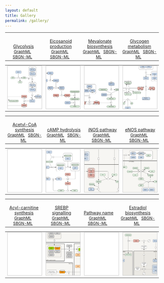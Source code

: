 ```yaml
---
layout: default
title: Gallery
permalink: /gallery/
---
```



<table>
    <tr valign="bottom">
      <td style="width: 225px;" align="center"> <a href="/glycolysis/"><br />Glycolysis</a> <br /> <font size="2">
<a href="/downloads/F001-glycolysis.graphml" target="_blank">GraphML</a> &nbsp;
<a href="/downloads/F001-glycolysis.sbgn" target="_blank">SBGN-ML</a> &nbsp;
</font> </td>
      <td style="width: 225px;" align="center"> <a href="/eicosanoids/"><br />Eicosanoid production</a> <br /> <font size="2">
<a href="/downloads/F002-eicosanoids.graphml" target="_blank">GraphML</a> &nbsp; 
<a href="/downloads/F002-eicosanoids-SBGNv02.sbgn" target="_blank">SBGN-ML</a> &nbsp; 
</font> </td>
      <td style="width: 225px;" align="center"> <a href="/mevalonate/"><br />Mevalonate biosynthesis</a> <br /> <font size="2"> 
<a href="/downloads/F003-mevalonate.graphml" target="_blank">GraphML</a> &nbsp;
<a href="/downloads/F003-mevalonate-SBGNv02.sbgn" target="_blank">SBGN-ML</a> &nbsp;
</font> </td>
      <td style="width: 225px;" align="center"> <a href="/glycogen/"><br />Glycogen metabolism</a> <br /> <font size="2"> 
<a href="/downloads/F004-glycogen.graphml" target="_blank">GraphML</a> &nbsp;
<a href="/downloads/F004-glycogen-SBGNv02.sbgn" target="_blank">SBGN-ML</a> &nbsp;
</font> </td>
    </tr>
</table>
<table>
    <tr>
      <td style="width: 225px;" align="center"><a href="/glycolysis/"><img src="/images/gallery/F001-glycolysis-vcut.png" style="border: #c6c6c6 1px solid; width: 190px;"/></a></td>
      <td style="width: 225px;" align="center"><a href="/eicosanoids/"><img src="/images/gallery/F002-eicosanoids-vcut.png" style="border: #c6c6c6 1px solid; width: 190px;"/></a></td>
      <td style="width: 225px;" align="center"><a href="/mevalonate/"><img src="/images/gallery/F003-mevalonate-vcut.png" style="border: #c6c6c6 1px solid; width: 190px;"/></a></td>
      <td style="width: 225px;" align="center"><a href="/glycogen/"><img src="/images/gallery/F004-glycogen-muscle-vcut.png" style="border: #c6c6c6 1px solid; width: 190px;"/></a></td>
    </tr>
</table>


<table>
    <tr valign="bottom">
      <td style="width: 225px;" align="center"> <a href="/acly/"><br />Acetyl-CoA synthesis</a> <br /> <font size="2"> 
<a href="/downloads/F006-ACLY.graphml" target="_blank">GraphML</a> &nbsp;
<a href="/downloads/F006-ACLY.sbgn" target="_blank">SBGN-ML</a> &nbsp;
</font> </td>
      <td style="width: 225px;" align="center"> <a href="/camp/"><br />cAMP hydrolysis</a> <br /> <font size="2"> 
<a href="/downloads/F012-cAMP.graphml" target="_blank">GraphML</a> &nbsp; 
<a href="/downloads/F012-cAMP-SBGNv02.sbgn" target="_blank">SBGN-ML</a> &nbsp; 
</font> </td>
      <td style="width: 225px;" align="center"> <a href="/inos/"><br />iNOS pathway</a> <br /> <font size="2"> 
<a href="/downloads/F007-inos.graphml" target="_blank">GraphML</a> &nbsp; 
<a href="/downloads/F007-inos-SBGNv02.sbgn" target="_blank">SBGN-ML</a> &nbsp; 
</font> </td>
      <td style="width: 225px;" align="center"> <a href="/enos/"><br />eNOS pathway</a> <br /> <font size="2"> 
<a href="/downloads/F008-enos.graphml" target="_blank">GraphML</a> &nbsp;
<a href="/downloads/F008-enos-SBGNv02.sbgn" target="_blank">SBGN-ML</a> &nbsp;
</font> </td>
    </tr>
</table>
<table>
    <tr>
      <td style="width: 225px;" align="center"><a href="/acly/"><img src="/images/gallery/F000-empty-vcut.png" style="border: #c6c6c6 1px solid; width: 190px;"/></a></td>
      <td style="width: 225px;" align="center"><a href="/camp/"><img src="/images/gallery/F012-cAMP-vcut.png" style="border: #c6c6c6 1px solid; width: 190px;"/></a></td>
      <td style="width: 225px;" align="center"><a href="/inos/"><img src="/images/gallery/F007-inos-vcut.png" style="border: #c6c6c6 1px solid; width: 190px;"/></a></td>
      <td style="width: 225px;" align="center"><a href="/enos/"><img src="/images/gallery/F008-enos-vcut.png" style="border: #c6c6c6 1px solid; width: 190px;"/></a></td>
    </tr>
</table>


<table>
    <tr valign="bottom">
      <td style="width: 225px;" align="center"> <a href="/carnitine/"><br />Acyl-carnitine synthesis</a> <br /> <font size="2"> 
<a href="/downloads/F014-carnitine.graphml" target="_blank">GraphML</a> &nbsp;
<a href="/downloads/F014-carnitine-SBGNv02.sbgn" target="_blank">SBGN-ML</a> &nbsp;
</font> </td>
      <td style="width: 225px;" align="center"> <a href="/test/"><br />SREBP signalling</a> <br /> <font size="2"> 
<a href="/downloads/test.graphml" target="_blank">GraphML</a> &nbsp; 
<a href="/downloads/test.sbgn" target="_blank">SBGN-ML</a> &nbsp; 
</font> </td>
      <td style="width: 225px;" align="center"> <a href="/test/"><br />Pathway name</a> <br /> <font size="2"> 
<a href="/downloads/test.graphml" target="_blank">GraphML</a> &nbsp; 
<a href="/downloads/test.sbgn" target="_blank">SBGN-ML</a> &nbsp; 
</font> </td>
      <td style="width: 225px;" align="center"> <a href="/estrogen/"><br />Estradiol biosynthesis</a> <br /> <font size="2"> 
<a href="/downloads/test.graphml" target="_blank">GraphML</a> &nbsp;
<a href="/downloads/test.sbgn" target="_blank">SBGN-ML</a> &nbsp;
</font> </td>
    </tr>
</table>
<table>
    <tr>
      <td style="width: 225px;" align="center"><a href="/carnitine/"><img src="/images/gallery/F000-empty-vcut.png" style="border: #c6c6c6 1px solid; width: 190px;"/></a></td>
      <td style="width: 225px;" align="center"><a href="/test/"><img src="/images/gallery/F005-SREBP-vcut.png" style="border: #c6c6c6 1px solid; width: 190px;"/></a></td>
      <td style="width: 225px;" align="center"><a href="/test/"><img src="/images/gallery/F000-empty-vcut.png" style="border: #c6c6c6 1px solid; width: 190px;"/></a></td>
      <td style="width: 225px;" align="center"><a href="/estrogen/"><img src="/images/gallery/F018-estrogen-vcut.png" style="border: #c6c6c6 1px solid; width: 190px;"/></a></td>
    </tr>
</table>

